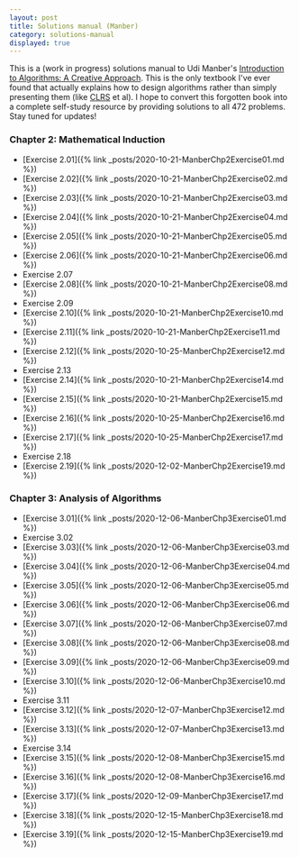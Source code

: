 ```yaml
---
layout: post
title: Solutions manual (Manber)
category: solutions-manual
displayed: true
---
```


This is a (work in progress) solutions manual to Udi Manber's [Introduction to Algorithms: A Creative Approach](https://www.amazon.com/Introduction-Algorithms-Creative-Udi-Manber/dp/0201120372/ref=sr_1_1?dchild=1&keywords=Manber+algorithms&qid=1603154131&sr=8-1). This is the only textbook I've ever found that actually explains how to design algorithms rather than simply presenting them (like [CLRS](https://www.amazon.com/Introduction-Algorithms-3rd-MIT-Press/dp/0262033844) et al). I hope to convert this forgotten book into a complete self-study resource by providing solutions to all 472 problems. Stay tuned for updates!

### Chapter 2: Mathematical Induction

- [Exercise 2.01]({% link _posts/2020-10-21-ManberChp2Exercise01.md %})
- [Exercise 2.02]({% link _posts/2020-10-21-ManberChp2Exercise02.md %})
- [Exercise 2.03]({% link _posts/2020-10-21-ManberChp2Exercise03.md %})
- [Exercise 2.04]({% link _posts/2020-10-21-ManberChp2Exercise04.md %})
- [Exercise 2.05]({% link _posts/2020-10-21-ManberChp2Exercise05.md %})
- [Exercise 2.06]({% link _posts/2020-10-21-ManberChp2Exercise06.md %})
- Exercise 2.07
- [Exercise 2.08]({% link _posts/2020-10-21-ManberChp2Exercise08.md %})
- Exercise 2.09
- [Exercise 2.10]({% link _posts/2020-10-21-ManberChp2Exercise10.md %})
- [Exercise 2.11]({% link _posts/2020-10-21-ManberChp2Exercise11.md %})
- [Exercise 2.12]({% link _posts/2020-10-25-ManberChp2Exercise12.md %})
- Exercise 2.13
- [Exercise 2.14]({% link _posts/2020-10-21-ManberChp2Exercise14.md %})
- [Exercise 2.15]({% link _posts/2020-10-21-ManberChp2Exercise15.md %})
- [Exercise 2.16]({% link _posts/2020-10-25-ManberChp2Exercise16.md %})
- [Exercise 2.17]({% link _posts/2020-10-25-ManberChp2Exercise17.md %})
- Exercise 2.18
- [Exercise 2.19]({% link _posts/2020-12-02-ManberChp2Exercise19.md %})

### Chapter 3: Analysis of Algorithms

- [Exercise 3.01]({% link _posts/2020-12-06-ManberChp3Exercise01.md %})
- Exercise 3.02
- [Exercise 3.03]({% link _posts/2020-12-06-ManberChp3Exercise03.md %})
- [Exercise 3.04]({% link _posts/2020-12-06-ManberChp3Exercise04.md %})
- [Exercise 3.05]({% link _posts/2020-12-06-ManberChp3Exercise05.md %})
- [Exercise 3.06]({% link _posts/2020-12-06-ManberChp3Exercise06.md %})
- [Exercise 3.07]({% link _posts/2020-12-06-ManberChp3Exercise07.md %})
- [Exercise 3.08]({% link _posts/2020-12-06-ManberChp3Exercise08.md %})
- [Exercise 3.09]({% link _posts/2020-12-06-ManberChp3Exercise09.md %})
- [Exercise 3.10]({% link _posts/2020-12-06-ManberChp3Exercise10.md %})
- Exercise 3.11
- [Exercise 3.12]({% link _posts/2020-12-07-ManberChp3Exercise12.md %})
- [Exercise 3.13]({% link _posts/2020-12-07-ManberChp3Exercise13.md %})
- Exercise 3.14
- [Exercise 3.15]({% link _posts/2020-12-08-ManberChp3Exercise15.md %})
- [Exercise 3.16]({% link _posts/2020-12-08-ManberChp3Exercise16.md %})
- [Exercise 3.17]({% link _posts/2020-12-09-ManberChp3Exercise17.md %})
- [Exercise 3.18]({% link _posts/2020-12-15-ManberChp3Exercise18.md %})
- [Exercise 3.19]({% link _posts/2020-12-15-ManberChp3Exercise19.md %})